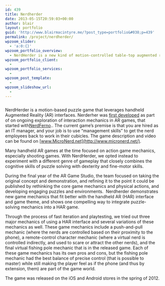 ```yaml
---
id: 439
title: Nerdherder
date: 2013-05-15T20:59:03+00:00
author: blair
layout: portfolio
guid: 'http://www.blairmacintyre.me/?post_type=portfolio&#038;p=439'
permalink: /project/nerdherder/
wpzoom_slider:
  - 'a:0:{}'
wpzoom_portfolio_overview:
  - NerdHerder is a new kind of motion-controlled table-top augmented reality puzzle game. Herd nerds through a distracting office space! Help them avoid managers, deal with annoying paperwork, overcome their fear of sports, and chase down donuts, coffee and techie toys!
wpzoom_portfolio_client:
  - 
wpzoom_portfolio_services:
  - 
wpzoom_post_template:
  - 
wpzoom_slideshow_url:
  - 
---
```

<div id="galleria-439">
  <a href="http://blairmacintyre.me/wp-content/uploads/2013/09/2_Donut-1024x640.jpg"><img title="2_Donut" alt="" src="http://blairmacintyre.me/wp-content/uploads/2013/09/2_Donut-88x55.jpg" /></a><a href="http://blairmacintyre.me/wp-content/uploads/2013/09/8_Winning-screen-1024x640.jpg"><img title="8_Winning screen" alt="" src="http://blairmacintyre.me/wp-content/uploads/2013/09/8_Winning-screen-88x55.jpg" /></a><a href="http://blairmacintyre.me/wp-content/uploads/2013/09/4_Gameboy-1024x640.jpg"><img title="4_Gameboy" alt="" src="http://blairmacintyre.me/wp-content/uploads/2013/09/4_Gameboy-88x55.jpg" /></a><a href="http://blairmacintyre.me/wp-content/uploads/2013/09/5_Coffee-1024x640.jpg"><img title="5_Coffee" alt="" src="http://blairmacintyre.me/wp-content/uploads/2013/09/5_Coffee-88x55.jpg" /></a><a href="http://blairmacintyre.me/wp-content/uploads/2013/09/6_Conveyor-belt-1024x640.jpg"><img title="6_Conveyor belt" alt="" src="http://blairmacintyre.me/wp-content/uploads/2013/09/6_Conveyor-belt-88x55.jpg" /></a><a href="http://blairmacintyre.me/wp-content/uploads/2013/09/7_Grid-computing-1024x640.jpg"><img title="7_Grid computing" alt="" src="http://blairmacintyre.me/wp-content/uploads/2013/09/7_Grid-computing-88x55.jpg" /></a><a href="http://blairmacintyre.me/wp-content/uploads/2013/09/3_paperwork-1024x640.jpg"><img title="3_paperwork" alt="" src="http://blairmacintyre.me/wp-content/uploads/2013/09/3_paperwork-88x55.jpg" /></a><a href="http://blairmacintyre.me/wp-content/uploads/2013/09/3_Paperwork.png"><img title="3_Paperwork" alt="" src="http://blairmacintyre.me/wp-content/uploads/2013/09/3_Paperwork-73x55.png" /></a><a href="http://blairmacintyre.me/wp-content/uploads/2013/09/Play-large-e1379292929764.jpg"><img title="User playing using iPhone" alt="" src="http://blairmacintyre.me/wp-content/uploads/2013/09/Play-large-e1379292929764.jpg" /></a>
</div>

NerdHerder is a motion-based puzzle game that leverages handheld Augmented Reality (AR) interfaces. Nerderher was [first developed](http://ael.gatech.edu/argamestudio/2011/05/13/nerdherder/ "last year's NerdHerder project") as part of on ongoing exploration of interaction mechanics in AR games, that started with<a title="NerdFerno" href="http://ael.gatech.edu/argamestudio/2010/12/09/nerdferno/" target="_blank">NerdFerno</a>.. The current game’s premise is that you are hired as an IT manager, and your job is to use “management skills” to get the nerd employees back to work in their cubicles. The game description and video can be found on [www.MicroNerd.net](http://www.micronerd.net/).

Many handheld AR games at the time focused on action game mechanics, especially shooting games. With NerdHerder, we opted instead to experiment with a different genre of gameplay that closely combines the cognitive skills of puzzle solving with dexterity and fine-motor skills.

During the final year of the AR Game Studio, the team focused on taking the original concept and demonstration, and refining it to the point it could be published by rethinking the core game mechanics and physical actions, and developing engaging puzzles and environments.  Nerdherder demonstrates new game mechanics that fit better with the handheld AR (HAR) interface and game theme, and shows one compelling way to integrate puzzle-solving mechanics into a HAR game.

Through the process of fast iteration and playtesting, we tried out three major mechanics of using a HAR interface and several variations of these mechanics as well. These game mechanics include a push-and-pull mechanic (where the nerds are controlled based on their proximity to the phone), a remote-control character mechanic (where a virtual nerd is controlled indirectly, and used to scare or attract the other nerds), and the final virtual fishing pole mechanic that is in the released game. Each of these game mechanics has its own pros and cons, but the fishing pole mechanic had the best balance of precise control (that is possible to master) while still making the player feel as if the phone (and thus by extension, them) are part of the game world.

The game was released on the iOS and Android stores in the spring of 2012.
